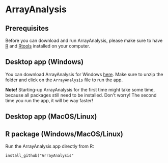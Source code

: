 # ArrayAnalysis

## Prerequisites
Before you can download and run ArrayAnalysis, please make sure to have [R](https://cran.r-project.org/) and [Rtools](https://cran.r-project.org/bin/windows/Rtools/) installed on your computer.

## Desktop app (Windows)
You can download ArrayAnalysis for Windows [here](https://github.com/jarnokoetsier/ArrayAnalysis/raw/refs/heads/main/Files/ArrayAnalysis_windows.zip). Make sure to unzip the folder and click on the `ArrayAnalysis` file to run the app.

**Note!** Starting-up ArrayAnalysis for the first time might take some time, because all packages still need to be installed. Don't worry! The second time you run the app, it will be way faster!

## Desktop app (MacOS/Linux)

## R package (Windows/MacOS/Linux)
Run the ArrayAnalysis app directly from R:

``
install_github("ArrayAnalysis"
``


